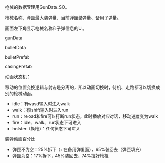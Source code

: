 枪械的数据管理用GunData_SO。

枪械名称、弹匣最大装弹量、当前弹匣装弹量、备用子弹量。

画面左下角显示枪械名称和子弹信息的UI。



gunData

bulletData

bulletPrefab

casingPrefab



动画状态机：

移动的位置变换逻辑与射击是分离的，所以动画切换时，待机、走路都可以切换成别的枪械动画。

- idle：有wasd输入时进入walk
- walk：有lshift输入时进入run
- run：reload和fire可以打断run状态，此时播放对应对话，移动速度变为walk
- fire：idle、walk、run状态下可进入
- holster（换枪）：任何状态下可进入



装弹动画百分比

- 弹匣不为空：25%拆下（+在备用弹里面），65%装回去（弹匣填充）
- 弹匣为空：17%拆下，45%装回去，74%拉好枪栓
